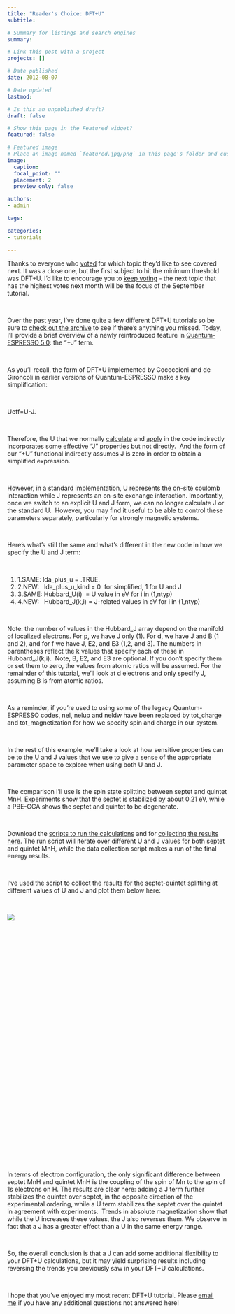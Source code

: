 ```yaml
---
title: "Reader's Choice: DFT+U"
subtitle: 

# Summary for listings and search engines
summary: 

# Link this post with a project
projects: []

# Date published
date: 2012-08-07

# Date updated
lastmod: 

# Is this an unpublished draft?
draft: false

# Show this page in the Featured widget?
featured: false

# Featured image
# Place an image named `featured.jpg/png` in this page's folder and customize its options here.
image:
  caption: 
  focal_point: ""
  placement: 2
  preview_only: false

authors:
- admin

tags:

categories:
- tutorials

---
```

Thanks to everyone who [voted](summer-hiatus "Summer Hiatus") for which topic they’d like to see covered next. It was a close one, but the first subject to hit the minimum threshold was DFT+U. I’d like to encourage you to [keep voting](summer-hiatus "Summer Hiatus") - the next topic that has the highest votes next month will be the focus of the September tutorial. 


 


Over the past year, I’ve done quite a few different DFT+U tutorials so be sure to [check out the archive](../Tutorials_Archive "Tutorials Archive") to see if there’s anything you missed. Today, I’ll provide a brief overview of a newly reintroduced feature in [Quantum-ESPRESSO 5.0](http://qe-forge.org/gf/project/q-e/ "http://qe-forge.org/frs/?group_id=10&release_id=116"): the “+J” term.


 


As you’ll recall, the form of DFT+U implemented by Cococcioni and de Gironcoli in earlier versions of Quantum-ESPRESSO make a key simplification:


 


Ueff=U-J.


 


Therefore, the U that we normally [calculate](calculating-hubbard-u-periodic-systems "Calculating Hubbard U for periodic systems") and [apply](right-hubbard-u-any-element "The right Hubbard U for any element") in the code indirectly incorporates some effective “J” properties but not directly.  And the form of our “+U” functional indirectly assumes J is zero in order to obtain a simplified expression. 


 


However, in a standard implementation, U represents the on-site coulomb interaction while J represents an on-site exchange interaction. Importantly, once we switch to an explicit U and J form, we can no longer calculate J or the standard U.  However, you may find it useful to be able to control these parameters separately, particularly for strongly magnetic systems.


 


Here’s what’s still the same and what’s different in the new code in how we specify the U and J term:


 


1. 1.SAME: lda\_plus\_u = .TRUE.
2. 2.NEW:   lda\_plus\_u\_kind = 0  for simplified, 1 for U and J
3. 3.SAME: Hubbard\_U(i)  = U value in eV for i in (1,ntyp)
4. 4.NEW:   Hubbard\_J(k,i) = J-related values in eV for i in (1,ntyp)

 


Note: the number of values in the Hubbard\_J array depend on the manifold of localized electrons. For p, we have J only (1). For d, we have J and B (1 and 2), and for f we have J, E2, and E3 (1,2, and 3). The numbers in parentheses reflect the k values that specify each of these in Hubbard\_J(k,i).  Note, B, E2, and E3 are optional. If you don’t specify them or set them to zero, the values from atomic ratios will be assumed. For the remainder of this tutorial, we’ll look at d electrons and only specify J, assuming B is from atomic ratios.


 


As a reminder, if you’re used to using some of the legacy Quantum-ESPRESSO codes, nel, nelup and neldw have been replaced by tot\_charge and tot\_magnetization for how we specify spin and charge in our system.


 


In the rest of this example, we’ll take a look at how sensitive properties can be to the U and J values that we use to give a sense of the appropriate parameter space to explore when using both U and J.


 


The comparison I’ll use is the spin state splitting between septet and quintet MnH. Experiments show that the septet is stabilized by about 0.21 eV, while a PBE-GGA shows the septet and quintet to be degenerate.  


 


Download the [scripts to run the calculations](../sites/default/files/Tutorials/script-uandj-sh.gz "run script") and for [collecting the results here](../sites/default/files/Tutorials/script-collect-sh.gz "collection script"). The run script will iterate over different U and J values for both septet and quintet MnH, while the data collection script makes a run of the final energy results. 


 


I’ve used the script to collect the results for the septet-quintet splitting at different values of U and J and plot them below here:


 



![](/sites/default/files/u-grid.jpg)

 


 


 


 


 


 


 


 


 


 


 


 


 


 


 


 


 


 


In terms of electron configuration, the only significant difference between septet MnH and quintet MnH is the coupling of the spin of Mn to the spin of 1s electrons on H. The results are clear here: adding a J term further stabilizes the quintet over septet, in the opposite direction of the experimental ordering, while a U term stabilizes the septet over the quintet in agreement with experiments.  Trends in absolute magnetization show that while the U increases these values, the J also reverses them. We observe in fact that a J has a greater effect than a U in the same energy range.


 


So, the overall conclusion is that a J can add some additional flexibility to your DFT+U calculations, but it may yield surprising results including reversing the trends you previously saw in your DFT+U calculations.  


 


I hope that you’ve enjoyed my most recent DFT+U tutorial. Please [email me](mailto:hjkulik@mit.edu?subject=Questions%20about%20Reader's%20Choice%20DFT+U%20Tutorial "mailto:hjkulik@mit.edu?subject=Questions about Reader's Choice DFT+U Tutorial") if you have any additional questions not answered here!


